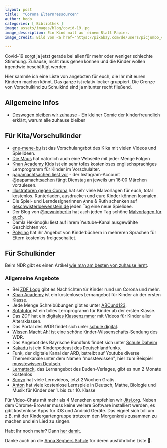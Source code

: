 ```yaml
---
layout: post
title:  "Corona Elternressourcen"
author: bodo
categories: [ Bibliothek ]
image: assets/images/blog/covid-19.jpg
image_description: Ein Kind malt auf einem Blatt Papier.
image_credit: Bild von <a href="https://pixabay.com/de/users/picjumbo_com-2130229/">Pixabay</a>

---
```

Covid-19 sorgt ja jetzt gerade bei allen für mehr oder weniger schlechte Stimmung. Zuhause, nicht raus gehen können und die Kinder wollen irgendwie beschäftigt werden.

Hier sammle ich eine Liste von angeboten für euch, die Ihr mit euren Kindern machen könnt. Das ganze ist relativ locker gruppiert. Die Grenze von Vorschulkind zu Schulkind sind ja mitunter recht fließend.

## Allgemeine Infos

* [Deswegen bleiben wir zuhause](https://www.instagram.com/p/B9weIRAoRMI/?igshid=phs4d7szuaj9) - Ein kleiner Comic der kinderfreundlich erklärt, warum alle zuhause bleiben

## Für Kita/Vorschulkinder

* [ene-mene-bu](https://www.kika.de/ene-mene-bu/index.html) ist das Vorschulangebot des Kika mit vielen Videos und Spielideen.
* [Die Maus](https://www.wdrmaus.de/) hat natürlich auch eine Webseite mit jeder Menge Folgen
* [Khan Academy Kids](https://learn.khanacademy.org/khan-academy-kids/) ist ein sehr tolles kostenloses englischsprachiges Lernprogramm für Kinder im Vorschulalter.
* [papamachtsachen liest vor](https://www.instagram.com/p/B9yaXP6IoxB/?igshid=bb0eybdbmezo) - der Instagram-Account [@papamachtsachen](https://www.instagram.com/papamachtsachen/) fängt Dienstag an jeweils um 16:00 Märchen vorzulesen.
* [Illustratoren gegen Corona](http://www.illustratoren-gegen-corona.de/) hat sehr viele Malvorlagen für euch, total kostenlos. Runterladen, ausdrucken und eure Kinder können losmalen.
* Die Spiel- und Lerndesignerinnen Anne & Ruth schenken auf [geschwisterloewenstein.de](https://www.geschwisterloewenstein.de/) jeden Tag eine neue Spielidee.
* Der Blog von [@newniqberlin](https://instagram.com/newniqberlin/) hat auch jeden Tag schöne [Malvorlagen für euch](https://www.newniq.com/allgemein/malvorlagen-fuer-kinder-gegen-den-corona-kollar/).
* [Damla Hekimoğlu](https://twitter.com/_DamlaHekimoglu) liest auf ihrem [Youtube-Kanal](https://www.youtube.com/damlahekimoglu) ausgewählte Geschichten vor.
* [Polylino](https://www.polylino.de/neuigkeiten/coronakrise-polylino-offen-fuer-alle-kinder/) hat ihr Angebot von Kinderbüchern in mehreren Sprachen für Eltern kostenlos freigeschaltet.

## Für Schulkinder

Beim NDR gibt es einen Artikel [wie man am besten von zuhause lernt](https://www.ndr.de/ratgeber/So-klappt-Lernen-von-zu-Hause-am-besten,faqlernenzuhause100.html). 

### Allgemeine Angebote

* Bei [ZDF Logo](https://www.zdf.de/kinder/logo) gibt es Nachrichten für Kinder rund um Corona und mehr.
* [Khan Academy](https://de.khanacademy.org/) ist ein kostenloses Lernangebot für Kinder ab der ersten Klasse.
* Jede Menge Schreibübungen gibt es unter [ABCund123](https://www.abcund123.de/mein-verruecktes-nachfahrheft/).
* [Sofatutor](https://www.sofatutor.com/) ist ein tolles Lernprogramm für Kinder ab der ersten Klasse.
* Das ZDF hat ein [digitales Klassenzimmer](https://www.zdf.de/wissen/schulersatzprogramm-100.html) mit Videos für Kinder aller Altersklassen.
* Das Portal des WDR findet sich unter [schule digital](https://www1.wdr.de/schule/digital/unterrichtsmaterial/index.html).
* [Wissen Macht Ah!](https://kinder.wdr.de/tv/wissen-macht-ah/) ist eine schöne Kinder-Wissenschafts-Sendung des WDR.
* Das Angebot des Bayrische Rundfunk findet sich unter [Schule Daheim](https://www.br.de/mediathek/rubriken/themenseite-schule-daheim-100)
* [Kakadu](https://www.kakadu.de/) ist ein Kinderpodcast des Deutschlandfunks.
* Funk, der digitale Kanal der ARD, betreibt auf Youtube diverse Themenkanäle unter dem Namen "musstewissen", hier zum Beispiel [musstewissen Deutsch](https://www.youtube.com/channel/UCzOHLoNwbebvEkn7y6x-EWA?reload=9&sub_confirmation=1).
* [Lernattack](https://learnattack.de/corona), das Lernangebot des Duden-Verlages, gibt es nun 2 Monate kostenlos
* [Scoyo](https://www-de.scoyo.com/) hat viele Lernvideos, jetzt 2 Wochen Gratis.
* [Anton](https://anton.app/de/) hat viele kostenlose Lernspiele in Deutsch, Mathe, Biologie und Musik für Kinder der 1. bis zur 10. Klasse

Für Video-Chats mit mehr als 4 Menschen empfehlen wir [Jitsi.org](https://meet.jit.si/). Neben dem Chrome-Browser muss keine weitere Software installiert werden, es gibt kostenlose Apps für iOS und Android Geräte. Das eignet sich toll um z.B. mit der Kindergartengruppe trotzdem den Morgenkreis zusammen zu machen und ein Lied zu singen.

Habt Ihr noch mehr? Dann [her damit](/contact).

Danke auch an die [Anna Seghers Schule](https://www.anna-seghers-schule.de/?view=article&id=224:gev-sammelt-vorschl%C3%A4ge-f%C3%BCr-digitale-lernangbote&catid=68) für deren ausführliche Liste 💚.